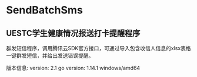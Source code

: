 # SendBatchSms
## UESTC学生健康情况报送打卡提醒程序
群发短信程序，调用腾讯云SDK官方接口，可通过导入包含收信人信息的xlsx表格一键群发短信，并给出发送错误提醒。

版本信息:
version: 2.1
go version: 1.14.1 windows/amd64
